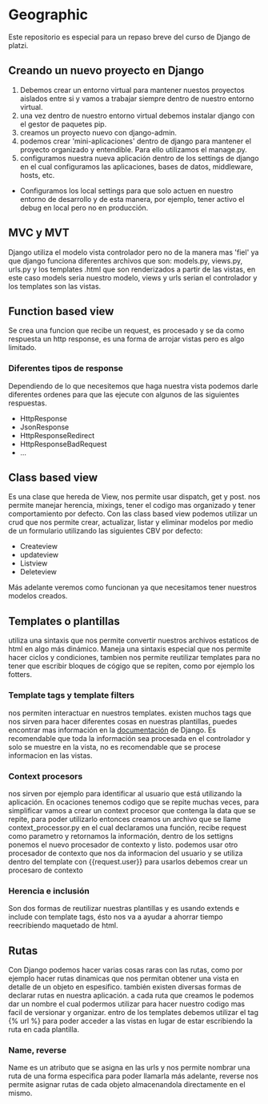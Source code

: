 # Geographic
Este repositorio es especial para un repaso breve del curso de Django de platzi.
## Creando un nuevo proyecto en Django
1. Debemos crear un entorno virtual para mantener nuestos proyectos aislados entre si y vamos a trabajar siempre dentro de nuestro entorno virtual.
2. una vez dentro de nuestro entorno virtual debemos instalar django con el gestor de paquetes pip.
3. creamos un proyecto nuevo con django-admin.
4. podemos crear 'mini-aplicaciones' dentro de django para mantener el proyecto organizado y entendible. Para ello utilizamos el manage.py.
5. configuramos nuestra nueva aplicación dentro de los settings de django en el cual configuramos las aplicaciones, bases de datos, middleware, hosts, etc.
  * Configuramos los local settings para que solo actuen en nuestro entorno de desarrollo y de esta manera, por ejemplo, tener activo el debug en local pero no en producción.

## MVC y MVT
Django utiliza el modelo vista controlador pero no de la manera mas 'fiel' ya que django funciona diferentes archivos que son: models.py, views.py, urls.py y los templates .html que son renderizados a partir de las vistas, en este caso models seria nuestro modelo, views y urls serian el controlador y los templates son las vistas.

## Function based view
Se crea una funcion que recibe un request, es procesado y se da como respuesta un http response, es una forma de arrojar vistas pero es algo limitado.

### Diferentes tipos de response
Dependiendo de lo que necesitemos que haga nuestra vista podemos darle diferentes ordenes para que las ejecute con algunos de las siguientes respuestas.
* HttpResponse
* JsonResponse
* HttpResponseRedirect
* HttpResponseBadRequest
* ...

## Class based view
Es una clase que hereda de View, nos permite usar dispatch, get y post. nos permite manejar herencia, mixings, tener el codigo mas organizado y tener comportamiento por defecto.
Con las class based view podemos utilizar un crud que nos permite crear, actualizar, listar y eliminar modelos por medio de un formulario utilizando las siguientes CBV por defecto:
  * Createview
  * updateview
  * Listview
  * Deleteview

 Más adelante veremos como funcionan ya que necesitamos tener nuestros modelos creados.

## Templates o plantillas
utiliza una sintaxis que nos permite convertir nuestros archivos estaticos de html en algo más dinámico. Maneja una sintaxis especial que nos permite hacer ciclos y condiciones, tambien nos permite reutilizar templates para no tener que escribir bloques de cógigo que se repiten, como por ejemplo los fotters.
### Template tags y template filters
nos permiten interactuar en nuestros templates. existen muchos tags que nos sirven para hacer diferentes cosas en nuestras plantillas, puedes encontrar mas información en la [documentación](https://docs.djangoproject.com/es/2.0/topics/templates/) de Django.
Es recomendable que toda la información sea procesada en el controlador y solo se muestre en la vista, no es recomendable que se procese informacion en las vistas.
### Context procesors
nos sirven por ejemplo para identificar al usuario que está utilizando la aplicación.
En ocaciones tenemos codigo que se repite muchas veces, para simplificar vamos a crear un context procesor que contenga la data que se repite, para poder utilizarlo entonces creamos un archivo que se llame context_processor.py en el cual declaramos una función, recibe request como parametro y retornamos la información, dentro de los settigns ponemos el nuevo procesador de contexto y listo.
podemos usar otro procesador de contexto que nos da informacion del usuario y se utiliza dentro del template con {{request.user}}
para usarlos debemos crear un procesaro de contexto
### Herencia e inclusión
Son dos formas de reutilizar nuestras plantillas y es usando extends e include con template tags, ésto nos va a ayudar a ahorrar tiempo reecribiendo maquetado de html.
## Rutas
Con Django podemos hacer varias cosas raras con las rutas, como por ejemplo hacer rutas dinamicas que nos permitan obtener una vista en detalle de un objeto en espesifico. también existen diversas formas de declarar rutas en nuestra aplicación.
a cada ruta que creamos le podemos dar un nombre el cual podermos utilizar para hacer nuestro codigo mas facil de versionar y organizar.
entro de los templates debemos utilizar el tag {% url %} para poder acceder a las vistas en lugar de estar escribiendo la ruta en cada plantilla.
### Name, reverse
Name es un atributo que se asigna en las urls y nos permite nombrar una ruta de una forma especifica para poder llamarla más adelante, reverse nos permite asignar rutas de cada objeto almacenandola directamente en el mismo.
